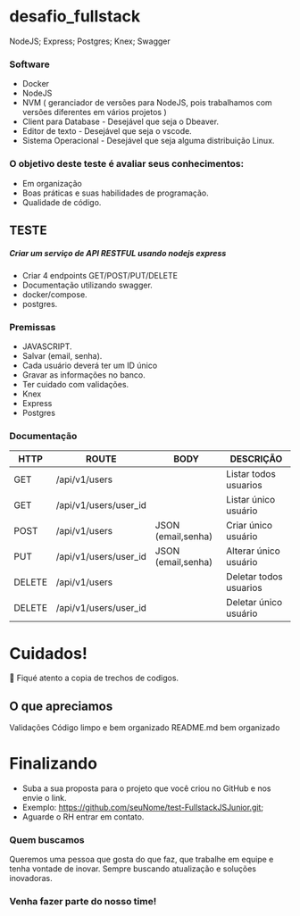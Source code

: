 # desafio_fullstack

NodeJS; Express; Postgres; Knex; Swagger

### Software

- Docker
- NodeJS
- NVM ( geranciador de versões para NodeJS, pois trabalhamos com versões diferentes em vários projetos )
- Client para Database - Desejável que seja o Dbeaver.
- Editor de texto - Desejável que seja o vscode.
- Sistema Operacional - Desejável que seja alguma distribuição Linux.

### O objetivo deste teste é avaliar seus conhecimentos:

- Em organização
- Boas práticas e suas habilidades de programação.
- Qualidade de código.

## TESTE

##### Criar um serviço de API RESTFUL usando nodejs express

- Criar 4 endpoints GET/POST/PUT/DELETE
- Documentação utilizando swagger.
- docker/compose.
- postgres.

### Premissas

- JAVASCRIPT.
- Salvar (email, senha).
- Cada usuário deverá ter um ID único
- Gravar as informações no banco.
- Ter cuidado com validações.
- Knex
- Express
- Postgres

### Documentação

| HTTP   | ROUTE                 | BODY               | DESCRIÇÃO              |
| ------ | --------------------- | ------------------ | ---------------------- |
| GET    | /api/v1/users         |                    | Listar todos usuarios  |
| GET    | /api/v1/users/user_id |                    | Listar único usuário   |
| POST   | /api/v1/users         | JSON (email,senha) | Criar único usuário    |
| PUT    | /api/v1/users/user_id | JSON (email,senha) | Alterar único usuário  |
| DELETE | /api/v1/users         |                    | Deletar todos usuarios |
| DELETE | /api/v1/users/user_id |                    | Deletar único usuário  |

# Cuidados!

🔴 Fiqué atento a copia de trechos de codigos.

## O que apreciamos

Validações
Código limpo e bem organizado
README.md bem organizado

# Finalizando

- Suba a sua proposta para o projeto que você criou no GitHub e nos envie o link.
- Exemplo: https://github.com/seuNome/test-FullstackJSJunior.git;
- Aguarde o RH entrar em contato.

### Quem buscamos

Queremos uma pessoa que gosta do que faz, que trabalhe em equipe e tenha vontade de inovar. Sempre buscando atualização e soluções inovadoras.

### Venha fazer parte do nosso time!
